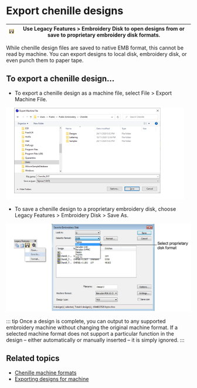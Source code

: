# Export chenille designs

| ![EmbroideryDisk00057.png](assets/EmbroideryDisk00057.png) | Use Legacy Features > Embroidery Disk to open designs from or save to proprietary embroidery disk formats. |
| ---------------------------------------------------------- | ---------------------------------------------------------------------------------------------------------- |

While chenille design files are saved to native EMB format, this cannot be read by machine. You can export designs to local disk, embroidery disk, or even punch them to paper tape.

## To export a chenille design...

- To export a chenille design as a machine file, select File > Export Machine File.

![ExportMachineFile.png](assets/ExportMachineFile.png)

- To save a chenille design to a proprietary embroidery disk, choose Legacy Features > Embroidery Disk > Save As.

![chenille_output00058.png](assets/chenille_output00058.png)

::: tip
Once a design is complete, you can output to any supported embroidery machine without changing the original machine format. If a selected machine format does not support a particular function in the design – either automatically or manually inserted – it is simply ignored.
:::

## Related topics

- [Chenille machine formats](Chenille_machine_formats)
- [Exporting designs for machine](../../Production/output/Exporting_designs_for_machine)
